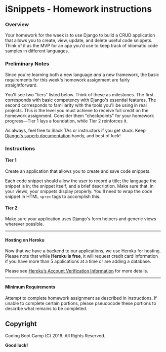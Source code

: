 # iSnippets - Homework instructions

### Overview

Your homework for the week is to use Django to build a CRUD application that allows you to create, view, update, and delete useful code snippets. Think of it as the MVP for an app you'd use to keep track of idiomatic code samples in different languages.

### Preliminary Notes

Since you're learning both a new language _and_ a new framework, the basic requirements for this week's homework assignment are fairly straightforward. 

You'll see two "tiers" listed below. Think of these as milestones. The first corresponds with basic competency with Django's essential features. The second corresponds to familiarity with the tools you'll be using in real projects. This is the level you must achieve to receive full credit on the homework assignment. Consider them "checkpoints" for your homework progress—Tier 1 lays a foundation, while Tier 2 reinforces it.

As always, feel free to Slack TAs or instructors if you get stuck. Keep [Django's superb documentation](https://docs.djangoproject.com/en/1.10/) handy, and best of luck!

### Instructions

#### Tier 1

Create an application that allows you to create and save code snippets. 

Each code snippet should allow the user to record a title; the language the snippet is in; the snippet itself; and a brief description. Make sure that, in your views, your snippets display properly. You'll need to wrap the code snippet in HTML `<pre>` tags to accomplish this.

#### Tier 2

Make sure your application uses Django's form helpers and generic views wherever possible.

- - -

#### Hosting on Heroku

Now that we have a backend to our applications, we use Heroku for hosting. Please note that while **Heroku is free**, it will request credit card information if you have more than 5 applications at a time or are adding a database. 

Please see [Heroku’s Account Verification Information](https://devcenter.heroku.com/articles/account-verification) for more details. 

- - -

#### Minimum Requirements

Attempt to complete homework assignment as described in instructions. If unable to complete certain portions, please pseudocode these portions to describe what remains to be completed.

## Copyright

Coding Boot Camp (C) 2016. All Rights Reserved.

**Good luck!**
